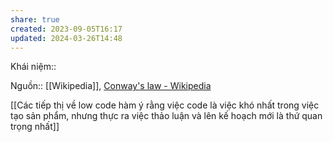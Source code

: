 ```yaml
---
share: true
created: 2023-09-05T16:17
updated: 2024-03-26T14:48
---
```

Khái niệm:: 

Nguồn:: [[Wikipedia]], [Conway's law - Wikipedia](https://en.wikipedia.org/wiki/Conway%27s_law)

[[Các tiếp thị về low code hàm ý rằng việc code là việc khó nhất trong việc tạo sản phẩm, nhưng thực ra việc thảo luận và lên kế hoạch mới là thứ quan trọng nhất]]